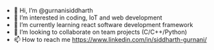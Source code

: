 - 👋 Hi, I’m @gurnanisiddharth
- 👀 I’m interested in coding, IoT and web development
- 🌱 I’m currently learning react software development framework
- 💞️ I’m looking to collaborate on team projects (C/C++/Python)
- 📫 How to reach me https://www.linkedin.com/in/siddharth-gurnani/

<!---
gurnanisiddharth/gurnanisiddharth is a ✨ special ✨ repository because its `README.md` (this file) appears on your GitHub profile.
You can click the Preview link to take a look at your changes.
--->
